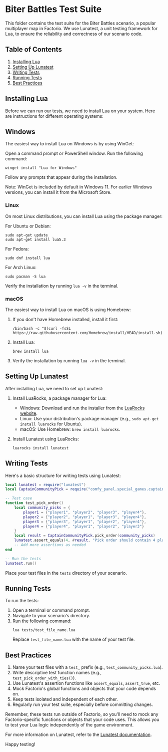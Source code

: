 # Biter Battles Test Suite

This folder contains the test suite for the Biter Battles scenario, a popular multiplayer map in Factorio. We use Lunatest, a unit testing framework for Lua, to ensure the reliability and correctness of our scenario code.

## Table of Contents

1. [Installing Lua](#installing-lua)
2. [Setting Up Lunatest](#setting-up-lunatest)
3. [Writing Tests](#writing-tests)
4. [Running Tests](#running-tests)
5. [Best Practices](#best-practices)

## Installing Lua

Before we can run our tests, we need to install Lua on your system. Here are instructions for different operating systems:

## Windows
The easiest way to install Lua on Windows is by using WinGet:

Open a command prompt or PowerShell window.
Run the following command:
```
winget install "Lua for Windows"
```

Follow any prompts that appear during the installation.

Note: WinGet is included by default in Windows 11. For earlier Windows versions, you can install it from the Microsoft Store.

### Linux

On most Linux distributions, you can install Lua using the package manager:

For Ubuntu or Debian:
```
sudo apt-get update
sudo apt-get install lua5.3
```

For Fedora:
```
sudo dnf install lua
```

For Arch Linux:
```
sudo pacman -S lua
```

Verify the installation by running `lua -v` in the terminal.

### macOS

The easiest way to install Lua on macOS is using Homebrew:

1. If you don't have Homebrew installed, install it first:
   ```
   /bin/bash -c "$(curl -fsSL https://raw.githubusercontent.com/Homebrew/install/HEAD/install.sh)"
   ```
2. Install Lua:
   ```
   brew install lua
   ```
3. Verify the installation by running `lua -v` in the terminal.

## Setting Up Lunatest

After installing Lua, we need to set up Lunatest:

1. Install LuaRocks, a package manager for Lua:
   - Windows: Download and run the installer from the [LuaRocks website](https://github.com/luarocks/luarocks/wiki/Download).
   - Linux: Use your distribution's package manager (e.g., `sudo apt-get install luarocks` for Ubuntu).
   - macOS: Use Homebrew: `brew install luarocks`.

2. Install Lunatest using LuaRocks:
   ```
   luarocks install lunatest
   ```

## Writing Tests

Here's a basic structure for writing tests using Lunatest:

```lua
local lunatest = require("lunatest")
local CaptainCommunityPick = require("comfy_panel.special_games.captain_community_pick")

-- Test case
function test_pick_order()
    local community_picks = {
        player1 = {"player1", "player2", "player3", "player4"},
        player2 = {"player2", "player1", "player3", "player4"},
        player3 = {"player3", "player1", "player2", "player4"},
        player4 = {"player4", "player1", "player2", "player3"}
    }
    local result = CaptainCommunityPick.pick_order(community_picks)
    lunatest.assert_equals(4, #result, "Pick order should contain 4 players")
    -- Add more assertions as needed
end

-- Run the tests
lunatest.run()
```

Place your test files in the `tests` directory of your scenario.

## Running Tests

To run the tests:

1. Open a terminal or command prompt.
2. Navigate to your scenario's directory.
3. Run the following command:
   ```
   lua tests/test_file_name.lua
   ```
   Replace `test_file_name.lua` with the name of your test file.

## Best Practices

1. Name your test files with a `test_` prefix (e.g., `test_community_picks.lua`).
2. Write descriptive test function names (e.g., `test_pick_order_with_ties()`).
3. Use Lunatest's assertion functions like `assert_equals`, `assert_true`, etc.
4. Mock Factorio's global functions and objects that your code depends on.
5. Keep tests isolated and independent of each other.
6. Regularly run your test suite, especially before committing changes.

Remember, these tests run outside of Factorio, so you'll need to mock any Factorio-specific functions or objects that your code uses. This allows you to test your Lua logic independently of the game environment.

For more information on Lunatest, refer to the [Lunatest documentation](https://lunarmodules.github.io/lunatest/).

Happy testing!
